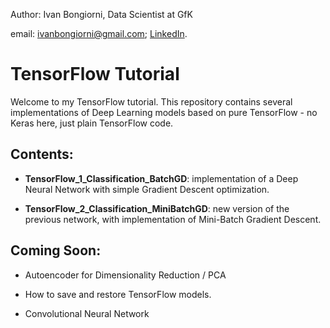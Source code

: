 Author: Ivan Bongiorni, Data Scientist at GfK

email: ivanbongiorni@gmail.com; [LinkedIn](https://www.linkedin.com/in/ivan-bongiorni-b8a583164/).
# TensorFlow Tutorial






Welcome to my TensorFlow tutorial.
This repository contains several implementations of Deep Learning models based on pure TensorFlow - no Keras here, just plain TensorFlow code.




## Contents:

- **TensorFlow_1_Classification_BatchGD**:      implementation of a Deep Neural Network with simple Gradient Descent optimization.

- **TensorFlow_2_Classification_MiniBatchGD**:  new version of the previous network, with implementation of Mini-Batch Gradient Descent.





## Coming Soon:

- Autoencoder for Dimensionality Reduction / PCA

- How to save and restore TensorFlow models.

- Convolutional Neural Network
